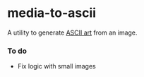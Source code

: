 # media-to-ascii
A utility to generate [ASCII art](https://en.wikipedia.org/wiki/ASCII_art) from an image.

### To do
* Fix logic with small images
